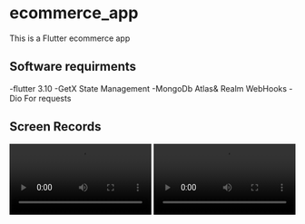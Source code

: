 # ecommerce_app
 This is a Flutter ecommerce app 
 ## Software  requirments
   -flutter 3.10
   -GetX State Management
   -MongoDb Atlas& Realm WebHooks
   -Dio For requests


  ## Screen Records
  <video src="https://user-images.githubusercontent.com/47029136/158943390-0dd961ea-23fd-4b2d-bff5-c0a1e9bb6409.mp4" width=250/></video>
  <video src="https://user-images.githubusercontent.com/47029136/158943416-75f259a4-b681-4830-baf4-24dc554313f1.mp4" width=250/></video>

